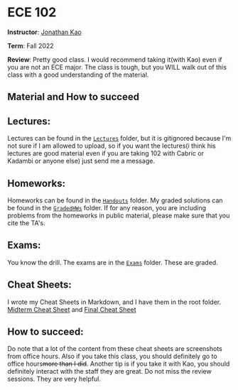 # ECE 102

**Instructor**: [Jonathan Kao](https://www.bruinwalk.com/professors/jonathan-c-kao/ec-engr-102/)

**Term**: Fall 2022

**Review**: Pretty good class. I would recommend taking it(with Kao) even if you are not an ECE major. The class is tough, but you WILL walk out of this class with a good understanding of the material. 

## Material and How to succeed
## Lectures:
Lectures can be found in the [`Lectures`](./Lectures/) folder, but it is gitignored because I'm not sure if I am allowed to upload, so if you want the lectures(i think his lectures are good material even if you are taking 102 with Cabric or Kadambi or anyone else) just send me a message.


## Homeworks:
Homeworks can be found in the [`Handouts`](./HandoutsHWs/) folder. My graded solutions can be found in the [`GradedHWs`](./GradedHWs/) folder. If for any reason, you are including problems from the homeworks in public material, please make sure that you cite the TA's.

## Exams:
You know the drill. The exams are in the [`Exams`](./Exams/) folder. These are graded.

## Cheat Sheets:
I wrote my Cheat Sheets in Markdown, and I have them in the root folder. 
[Midterm Cheat Sheet](./Midterm_Cheat_Sheet.md) and 
[Final Cheat Sheet](./Final_Cheat_Sheet.md)

## How to succeed:
Do note that a lot of the content from these cheat sheets are screenshots from office hours. Also if you take this class, you should definitely go to office hours~~more than I did~~. Another tip is if you take it with Kao, you should definitely interact with the staff they are great. Do not miss the review sessions. They are very helpful.